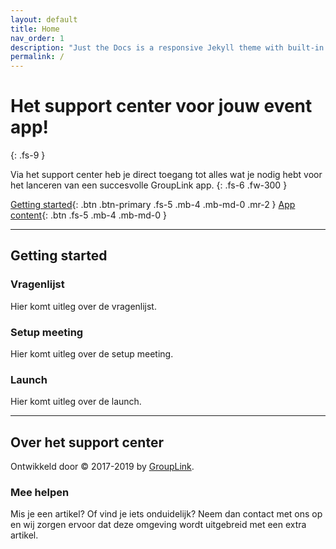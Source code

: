 ```yaml
---
layout: default
title: Home
nav_order: 1
description: "Just the Docs is a responsive Jekyll theme with built-in search that is easily customizable and hosted on GitHub Pages."
permalink: /
---
```


# Het support center voor jouw event app!
{: .fs-9 }

Via het support center heb je direct toegang tot alles wat je nodig hebt voor het lanceren van een succesvolle GroupLink app.
{: .fs-6 .fw-300 }

[Getting started](#getting-started){: .btn .btn-primary .fs-5 .mb-4 .mb-md-0 .mr-2 } [App content](/content){: .btn .fs-5 .mb-4 .mb-md-0 }

---

## Getting started

### Vragenlijst

Hier komt uitleg over de vragenlijst.

### Setup meeting

Hier komt uitleg over de setup meeting. 

### Launch

Hier komt uitleg over de launch.

---

## Over het support center

Ontwikkeld door &copy; 2017-2019 by [GroupLink](http://www.grouplink.app).

### Mee helpen

Mis je een artikel? Of vind je iets onduidelijk? Neem dan contact met ons op en wij zorgen ervoor dat deze omgeving wordt uitgebreid met een extra artikel.

